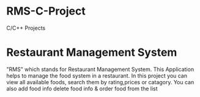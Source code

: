 # RMS-C-Project
C/C++ Projects
# Restaurant Management System
"RMS" which stands for Restaurant Management System.
This Application helps to manage the food system in a restaurant. 
In this project you can view all available foods, search them by rating,prices or catagory.
You can also add food info delete food info & order food from the list
